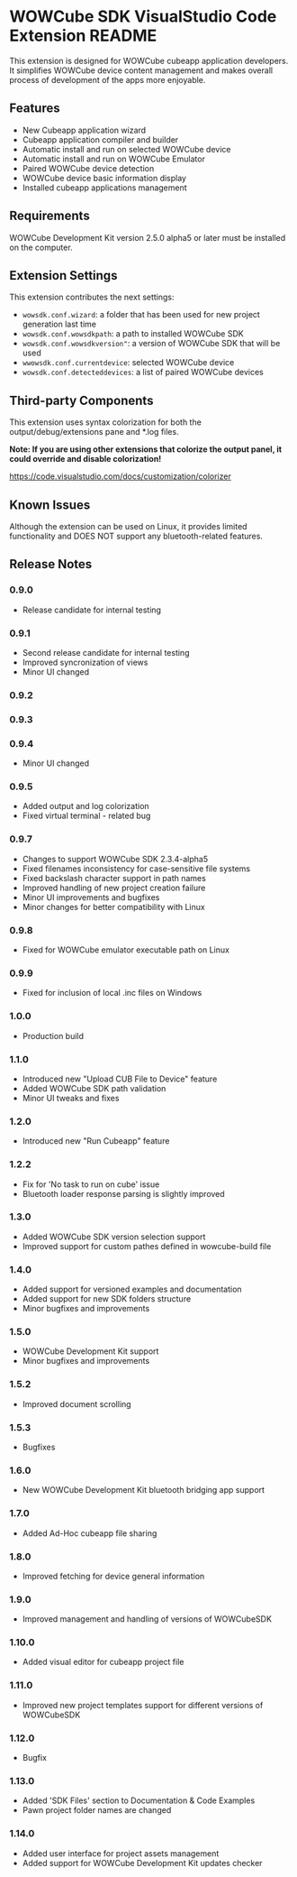 # WOWCube SDK VisualStudio Code Extension README

This extension is designed for WOWCube cubeapp application developers. It simplifies WOWCube device content management and makes overall process of development of the apps more enjoyable.

## Features

* New Cubeapp application wizard
* Cubeapp application compiler and builder
* Automatic install and run on selected WOWCube device
* Automatic install and run on WOWCube Emulator 
* Paired WOWCube device detection
* WOWCube device basic information display
* Installed cubeapp applications management 

## Requirements

 WOWCube Development Kit version 2.5.0 alpha5 or later must be installed on the computer.

## Extension Settings

This extension contributes the next settings:

* `wowsdk.conf.wizard`: a folder that has been used for new project generation last time
* `wowsdk.conf.wowsdkpath`: a path to installed WOWCube SDK
* `wowsdk.conf.wowsdkversion"`: a version of WOWCube SDK that will be used
* `wwowsdk.conf.currentdevice`: selected WOWCube device
* `wowsdk.conf.detecteddevices`: a list of paired WOWCube devices


## Third-party Components

This extension uses syntax colorization for both the output/debug/extensions pane and *.log files.

**Note: If you are using other extensions that colorize the output panel, it could override and disable colorization!**

https://code.visualstudio.com/docs/customization/colorizer


## Known Issues

Although the extension can be used on Linux, it provides limited functionality and DOES NOT support any bluetooth-related features. 

## Release Notes

### 0.9.0

* Release candidate for internal testing

### 0.9.1

* Second release candidate for internal testing
* Improved syncronization of views
* Minor UI changed

### 0.9.2
### 0.9.3
### 0.9.4
* Minor UI changed

### 0.9.5
* Added output and log colorization
* Fixed virtual terminal - related bug

### 0.9.7
* Changes to support WOWCube SDK 2.3.4-alpha5
* Fixed filenames inconsistency for case-sensitive file systems
* Fixed backslash character support in path names
* Improved handling of new project creation failure
* Minor UI improvements and bugfixes
* Minor changes for better compatibility with Linux

### 0.9.8
* Fixed for WOWCube emulator executable path on Linux

### 0.9.9
* Fixed for inclusion of local .inc files on Windows

### 1.0.0
* Production build

### 1.1.0
* Introduced new "Upload CUB File to Device" feature
* Added WOWCube SDK path validation
* Minor UI tweaks and fixes

### 1.2.0
* Introduced new "Run Cubeapp" feature

### 1.2.2
* Fix for 'No task to run on cube' issue
* Bluetooth loader response parsing is slightly improved

### 1.3.0
* Added WOWCube SDK version selection support
* Improved support for custom pathes defined in wowcube-build file

### 1.4.0
* Added support for versioned examples and documentation 
* Added support for new SDK folders structure
* Minor bugfixes and improvements

### 1.5.0
* WOWCube Development Kit support
* Minor bugfixes and improvements

### 1.5.2
* Improved document scrolling

### 1.5.3
* Bugfixes

### 1.6.0
* New WOWCube Development Kit bluetooth bridging app support

### 1.7.0
* Added Ad-Hoc cubeapp file sharing 

### 1.8.0
* Improved fetching for device general information 

### 1.9.0
* Improved management and handling of versions of WOWCubeSDK 

### 1.10.0
* Added visual editor for cubeapp project file 

### 1.11.0
* Improved new project templates support for different versions of WOWCubeSDK 

### 1.12.0
* Bugfix 

### 1.13.0
* Added 'SDK Files' section to Documentation & Code Examples
* Pawn project folder names are changed

### 1.14.0
* Added user interface for project assets management
* Added support for WOWCube Development Kit updates checker